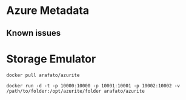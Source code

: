 # Azure Metadata


## Known issues

# Storage Emulator

```shell
docker pull arafato/azurite

docker run -d -t -p 10000:10000 -p 10001:10001 -p 10002:10002 -v /path/to/folder:/opt/azurite/folder arafato/azurite
```
